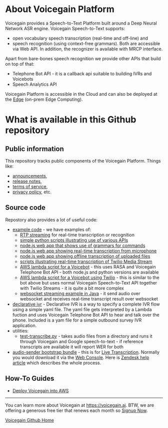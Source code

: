 # About Voicegain Platform

Voicegain provides a Speech-to-Text Platform built around a Deep Neural Network ASR engine.
Voicegain Speech-to-Text supports:
* open vocabulary speech transcription (real-time and off-line) and 
* speech recognition (using context-free grammars).
Both are accessible via Web API. In addition, the recognizer is available with MRCP interface.

Apart from bare-bones speech recognition we provide other APIs that build on top of that:
* Telephone Bot API - it is a callback api suitable to building IVRs and Voicebots
* Speech Analytics API

Voicegain Platform is accessible in the Cloud and can also be deployed at the [Edge](https://www.voicegain.ai/post/benefits-of-edge-deployment) (on-prem Edge Computing).

# What is available in this Github repository 

## Public information
This repository tracks public components of the Voicegain Platform. Things like:
* [announcements](https://github.com/voicegain/platform/blob/master/ANNOUNCE.md),
* [release notes](https://github.com/voicegain/platform/blob/master/RELEASE.md),
* [terms of service](https://github.com/voicegain/platform/blob/master/TERMS-OF-SERVICE.md),
* [privacy policy](https://github.com/voicegain/platform/blob/master/PRIVACY.md), etc.

## Source code
Repostory also provides a lot of useful code:
* [example code](https://github.com/voicegain/platform/tree/master/examples) - we have examples of:
  * [RTP streaming](https://github.com/voicegain/platform/tree/master/examples/RTP-streaming) for real-time transcription or recognition
  * [simple python scripts illustrating use of various APIs](https://github.com/voicegain/platform/tree/master/examples/api-use-cases--python)
  * [node.js web app that shows use of grammars for commands](https://github.com/voicegain/platform/tree/master/examples/command-grammar-web-app) 
  * [node.js web app showing real-time transcription from microphone](https://github.com/voicegain/platform/tree/master/examples/microphone-websocket-node-js-v2)
  * [node.js web app showing offline transcription of uploaded files](https://github.com/voicegain/platform/tree/master/examples/offline-transcription-demo)
  * [scripts illustrating real-time transcription of Twilio Media Stream](https://github.com/voicegain/platform/tree/master/examples/twilio-media-streams)
  * [AWS lambda script for a Voicebot](https://github.com/voicegain/platform/tree/master/examples/voicebot-lambda-vg-rasa) - this uses RASA and Voicegain Telephone Bot API - both node.js and python versions are available
  *  [AWS lambda script for a Voicebot using Twilio](https://github.com/voicegain/platform/tree/master/examples/voicebot-lambda-twilio-vg-rasa) - this is similar to the bot above but uses normal Voicegain Speech-to-Text API together with Twilio Streams - it is quite a bit more complex
  *  [websocket streaming example in Java](https://github.com/voicegain/platform/tree/master/examples/websocket-streaming) - it send audio over websocket and receives real-time transcript result over websocket
* [declarative ivr](https://github.com/voicegain/platform/tree/master/declarative-ivr) - Declarative IVR is a way to specify a complete IVR flow using a simple yaml file. The yaml file gets interpreted by a Lambda fuction and uses Voicegain Telephone Bot API to hear and talk over the phone. Included is a yam file for a simple outbound survey IVR application.
* utilities:
  * [test-transcribe.py](https://github.com/voicegain/platform/tree/master/utility-scripts/test-transcribe) - takes audio files from a directory and runs it through Voicegain and Google speech-to-text - if reference transcripts are available it will report WER for both 
* [audio-sender bootstrap bundle](https://github.com/voicegain/platform/tree/master/audio-sender/bootstrap-bundle) - this is for [Live Transcription](https://support.voicegain.ai/hc/en-us/articles/360050677791-Live-Transcription-Overview). 
Normally you would download it via the [Web Console](https://console.voicegain.ai). Here is [Zendesk help article](https://support.voicegain.ai/hc/en-us/articles/360041262731-Deploying-and-using-Audio-Sender-Daemon) which describes the whole process.

## How-To Guides
* [Deploy Voicegain into AWS](./how-to/deploy-voicegain-into-aws.md)

---

You can learn more about Voicegain at https://voicegain.ai. BTW, we are offering a generous free tier that renews each month so [Signup Now](https://www.voicegain.ai/trial).

[Voicegain Github Home](https://voicegain.github.io/)
